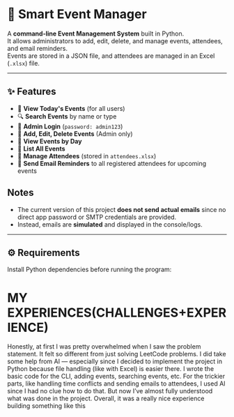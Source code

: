 # 🎉 Smart Event Manager

A **command-line Event Management System** built in Python.  
It allows administrators to add, edit, delete, and manage events, attendees, and email reminders.  
Events are stored in a JSON file, and attendees are managed in an Excel (`.xlsx`) file.

---

## ✨ Features

- 👀 **View Today's Events** (for all users)  
- 🔍 **Search Events** by name or type  
- 🔑 **Admin Login** (`password: admin123`)  
- 📝 **Add, Edit, Delete Events** (Admin only)  
- 📅 **View Events by Day**  
- 📑 **List All Events**  
- 👥 **Manage Attendees** (stored in `attendees.xlsx`)  
- 📧 **Send Email Reminders** to all registered attendees for upcoming events

## Notes
- The current version of this project **does not send actual emails** since no direct app password or SMTP credentials are provided.
- Instead, emails are **simulated** and displayed in the console/logs.


---

## ⚙️ Requirements

Install Python dependencies before running the program:


# MY EXPERIENCES(CHALLENGES+EXPERIENCE)

Honestly, at first I was pretty overwhelmed when I saw the problem statement. It felt so different from just solving LeetCode problems. I did take some help from AI — especially since I decided to implement the project in Python because file handling (like with Excel) is easier there. I wrote the basic code for the CLI, adding events, searching events, etc. For the trickier parts, like handling time conflicts and sending emails to attendees, I used AI since I had no clue how to do that. But now I’ve almost fully understood what was done in the project. Overall, it was a really nice experience building something like this
